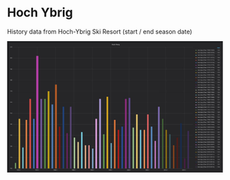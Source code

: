 # Hoch Ybrig
History data from Hoch-Ybrig Ski Resort (start / end season date)

![Ybrig Data Graph view Grafana](ybrig_data.jpg)
